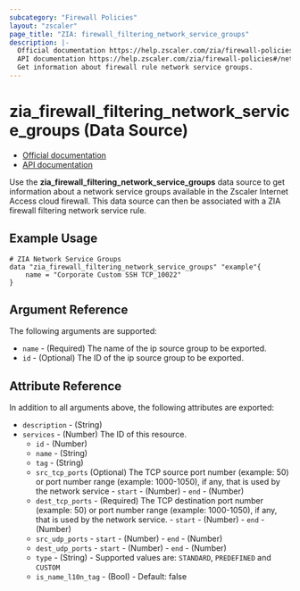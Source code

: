 ```yaml
---
subcategory: "Firewall Policies"
layout: "zscaler"
page_title: "ZIA: firewall_filtering_network_service_groups"
description: |-
  Official documentation https://help.zscaler.com/zia/firewall-policies#/networkServiceGroups-get
  API documentation https://help.zscaler.com/zia/firewall-policies#/networkServiceGroups-get
  Get information about firewall rule network service groups.
---
```


# zia_firewall_filtering_network_service_groups (Data Source)

* [Official documentation](https://help.zscaler.com/zia/firewall-policies#/networkServiceGroups-get)
* [API documentation](https://help.zscaler.com/zia/firewall-policies#/networkServiceGroups-get)

Use the **zia_firewall_filtering_network_service_groups** data source to get information about a network service groups available in the Zscaler Internet Access cloud firewall. This data source can then be associated with a ZIA firewall filtering network service rule.

## Example Usage

```hcl
# ZIA Network Service Groups
data "zia_firewall_filtering_network_service_groups" "example"{
    name = "Corporate Custom SSH TCP_10022"
}
```

## Argument Reference

The following arguments are supported:

* `name` - (Required) The name of the ip source group to be exported.
* `id` - (Optional) The ID of the ip source group to be exported.

## Attribute Reference

In addition to all arguments above, the following attributes are exported:

* `description` - (String)
* `services` - (Number) The ID of this resource.
  * `id` - (Number)
  * `name` - (String)
  * `tag` - (String)
  * `src_tcp_ports` (Optional) The TCP source port number (example: 50) or port number range (example: 1000-1050), if any, that is used by the network service
         - `start` - (Number)
         - `end` - (Number)
  * `dest_tcp_ports` - (Required) The TCP destination port number (example: 50) or port number range (example: 1000-1050), if any, that is used by the network service.
         - `start` - (Number)
         - `end` - (Number)
  * `src_udp_ports`
         - `start` - (Number)
         - `end` - (Number)
  * `dest_udp_ports`
         - `start` - (Number)
         - `end` - (Number)
  * `type` - (String) - Supported values are: `STANDARD`, `PREDEFINED` and `CUSTOM`
  * `is_name_l10n_tag` - (Bool) - Default: false
